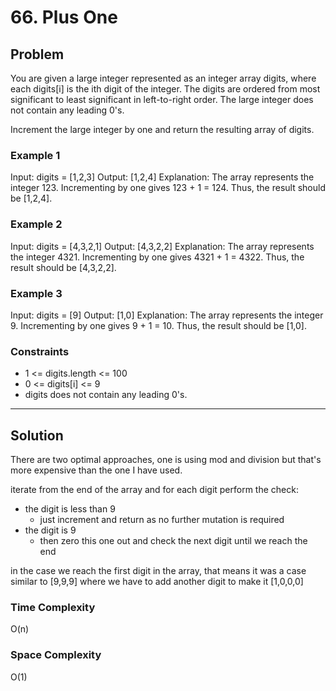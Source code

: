 # 66. Plus One

## Problem

You are given a large integer represented as an integer array digits, where each digits[i] is the ith digit of the integer. The digits are ordered from most significant to least significant in left-to-right order. The large integer does not contain any leading 0's.

Increment the large integer by one and return the resulting array of digits.

### Example 1

Input: digits = [1,2,3]
Output: [1,2,4]
Explanation: The array represents the integer 123.
Incrementing by one gives 123 + 1 = 124.
Thus, the result should be [1,2,4].

### Example 2

Input: digits = [4,3,2,1]
Output: [4,3,2,2]
Explanation: The array represents the integer 4321.
Incrementing by one gives 4321 + 1 = 4322.
Thus, the result should be [4,3,2,2].

### Example 3

Input: digits = [9]
Output: [1,0]
Explanation: The array represents the integer 9.
Incrementing by one gives 9 + 1 = 10.
Thus, the result should be [1,0].

### Constraints

- 1 <= digits.length <= 100
- 0 <= digits[i] <= 9
- digits does not contain any leading 0's.

---

## Solution

There are two optimal approaches, one is using mod and division but that's more expensive than the one I have used.

iterate from the end of the array and for each digit perform the check:

- the digit is less than 9
  - just increment and return as no further mutation is required
- the digit is 9
  - then zero this one out and check the next digit until we reach the end

in the case we reach the first digit in the array, that means it was a case similar to [9,9,9] where we have to add another digit to make it [1,0,0,0]

### Time Complexity

O(n)

### Space Complexity

O(1)
